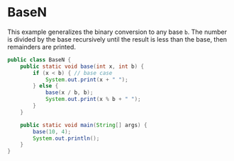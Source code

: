 # BaseN

This example generalizes the binary conversion to any base `b`. The number is divided by the base recursively until the result is less than the base, then remainders are printed.

```java
public class BaseN {
    public static void base(int x, int b) {
        if (x < b) { // base case
            System.out.print(x + " ");
        } else {
            base(x / b, b);
            System.out.print(x % b + " ");
        }
    }

    public static void main(String[] args) {
        base(10, 4);
        System.out.println();
    }
}
```